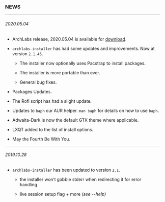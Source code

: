 ### NEWS
---
###### 2020.05.04

- ArchLabs release, 2020.05.04 is available for [download](https://sourceforge.net/projects/archlabs-linux-minimo/).

- `archlabs-installer` has had some updates and improvements.  Now at version `2.1.45`.

  - The installer now optionally uses Pacstrap to install packages.

  - The installer is more portable than ever.

  - General bug fixes.

- Packages Updates.

- The Rofi script has had a slight update.

- Updates to `baph` our AUR helper. `man baph` for details on how to use `baph`.

- Adwaita-Dark is now the default GTK theme where applicable.

- LXQT added to the list of install options.

- May the Fourth Be With You.

---

###### 2019.10.28

- `archlabs-installer` has been updated to version `2.1`.

	- the installer won't gobble stderr when redirecting it for error handling

	- live session setup flag + more *(see --help)*


